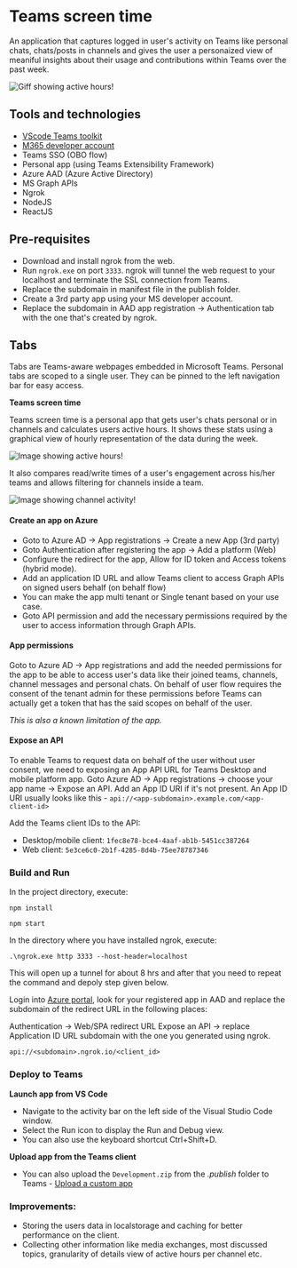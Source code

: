 # Teams screen time

An application that captures logged in user's activity on Teams like personal chats, chats/posts in channels and gives the user a personaized view of meaniful insights about their usage and contributions within Teams over the past week.


![Giff showing active hours!](https://raw.githubusercontent.com/bansalrachita/teams-time-analyzer/master/public/images/ezgif.com-video-to-gif.gif?token=ACM7R7VABIIU4PHUZJKQAAS7EURNG
"Active Hours")


## Tools and technologies

- [VScode Teams toolkit](https://marketplace.visualstudio.com/items?itemName=TeamsDevApp.ms-teams-vscode-extension)
- [M365 developer account](https://docs.microsoft.com/en-us/microsoftteams/platform/concepts/build-and-test/prepare-your-o365-tenant)
- Teams SSO (OBO flow)
- Personal app (using Teams Extensibility Framework)
- Azure AAD (Azure Active Directory)
- MS Graph APIs
- Ngrok
- NodeJS
- ReactJS

## Pre-requisites

- Download and install ngrok from the web.
- Run `ngrok.exe` on port `3333`. ngrok will tunnel the web request to your localhost and terminate the SSL connection from Teams.
- Replace the subdomain in manifest file in the publish folder.
- Create a 3rd party app using your MS developer account.
- Replace the subdomain in AAD app registration -> Authentication tab with the one that's  created by ngrok.

## Tabs

Tabs are Teams-aware webpages embedded in Microsoft Teams. Personal tabs are scoped to a single user. They can be pinned to the left navigation bar for easy access.

**Teams screen time**

Teams screen time is a personal app that gets user's chats personal or in channels and calculates users active hours. It shows these stats using a graphical view of hourly representation of the data during the week.

![Image showing active hours!](https://raw.githubusercontent.com/bansalrachita/teams-time-analyzer/master/public/images/teams-screen-time.png?token=ACM7R7UTDCTLGSCMZUTKQSK7EURLI
"Active Hours")

It also compares read/write times of a user's engagement across his/her teams and allows filtering for channels inside a team.


![Image showing channel activity!](https://raw.githubusercontent.com/bansalrachita/teams-time-analyzer/master/public/images/teams-screen-time-2.png?token=ACM7R7VQ7JFUYH7ZYSRBZD27EURBK "Image showing channel activity")

#### Create an app on Azure

- Goto to Azure AD -> App registrations -> Create a new App (3rd party)
- Goto Authentication after registering the app -> Add a platform (Web)
- Configure the redirect for the app, Allow for ID token and Access tokens (hybrid mode).
- Add an application ID URL and allow Teams client to access Graph APIs on signed users behalf (on behalf flow)
- You can make the app multi tenant or Single tenant based on your use case.
- Goto API permission and add the necessary permissions required by the user to access information through Graph APIs.

#### App permissions

Goto to Azure AD -> App registrations and add the needed permissions for the app to be able to access user's data like their joined teams, channels, channel messages and personal chats. On behalf of user flow requires the consent of the tenant admin for these permissions before Teams can actually get a token that has the said scopes on behalf of the user. 

*This is also a known limitation of the app.*

#### Expose an API

To enable Teams to request data on behalf of the user without user consent, we need to exposing an App API URL for Teams Desktop and mobile platform app.
Goto Azure AD -> App registrations -> choose your app name -> Expose an API.
Add an App ID URI if it's not present. An App ID URI usually looks like this - `api://<app-subdomain>.example.com/<app-client-id>`

Add the Teams client IDs to the API:
- Desktop/mobile client: `1fec8e78-bce4-4aaf-ab1b-5451cc387264`
- Web client: `5e3ce6c0-2b1f-4285-8d4b-75ee78787346`


### Build and Run

In the project directory, execute:

`npm install`

`npm start`

In the directory where you have installed ngrok, execute:

`.\ngrok.exe http 3333 --host-header=localhost`

This will open up a tunnel for about 8 hrs and after that you need to repeat the command and depoly step given below.

Login into [Azure portal](https://portal.azure.com), look for your registered app in AAD and
replace the subdomain of the redirect URL in the following places:

Authentication -> Web/SPA redirect URL
Expose an API -> replace Application ID URL subdomain with the one you generated using ngrok.

`api://<subdomain>.ngrok.io/<client_id>`

### Deploy to Teams

**Launch app from VS Code**

- Navigate to the activity bar on the left side of the Visual Studio Code window.
- Select the Run icon to display the Run and Debug view.
- You can also use the keyboard shortcut Ctrl+Shift+D.

**Upload app from the Teams client**

- You can also upload the `Development.zip` from the _.publish_ folder to Teams - [Upload a custom app](https://aka.ms/teams-toolkit-uploadapp)

### Improvements:
- Storing the users data in localstorage and caching for better performance on the client.
- Collecting other information like media exchanges, most discussed topics, granularity of details view of active hours per channel etc.
